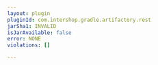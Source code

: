 ```yaml
---
layout: plugin
pluginId: com.intershop.gradle.artifactory.rest
jarSha1: INVALID
isJarAvailable: false
error: NONE
violations: []

---
```

